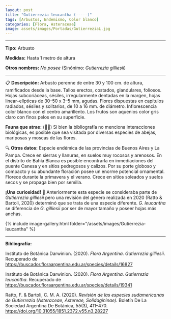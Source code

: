 ```yaml
---
layout: post
title: "Gutierrezia leucantha (-----)"
tags: [Arbustos, Endemismo, Color blanco]
categories: [Flora, Asteraceae]
image: assets/images/Portadas/GutierreziaL.jpg
---
```


***

**Tipo:** Arbusto

**Medidas:** Hasta 1 metro de altura

**Otros nombres:** *No posee* (Sinónimo: *Gutierrezia gilliesii*)

***

📋 **Descripción:** Arbusto perenne de entre 30 y 100 cm. de altura, ramificados desde la base. Tallos erectos, costados, glandulares, foliosos. Hojas subcoriáceas, sésiles, irregularmente dentadas en la margen, hojas linear–elípticas de 30–50 x 3–5 mm, agudas. Flores dispuestas en capítulos radiados, sésiles y solitarios, de 10 a 16 mm. de diámetro. Inflorescencia color blanco con el centro amarillento. Los frutos son aquenios color gris claro con finos pelos en su superficie.

**Fauna que atrae:** (🦋🐝) Si bien la bibliografía no menciona interacciones biológicas, es posible que sea visitada por diversas especies de abejas, mariposas y moscas de las flores.

🔍 **Otros datos:** Especie endémica de las provincias de Buenos Aires y La Pampa. Crece en sierras y llanuras, en suelos muy rocosos y arenosos. En el distrito de Bahía Blanca es posible encontrarla en inmediaciones del puente Canesa y en sitios pedregosos y calizos. Por su porte globoso y compacto y su abundante floración posee un enorme potencial ornamental. Florece durante la primavera y el verano. Crece en sitios soleados y suelos secos y se propaga bien por semilla.

**¡Una curiosidad!** 👀 Anteriormente esta especie se consideraba parte de *Gutierrezia gilliesii* pero una revisión del género realizada en 2020 (Ratto & Bartoli, 2020) determinó que se trata de una especie diferente. *G. leucantha* se diferencia de *G. gilliesii* por ser de mayor tamaño y poseer hojas más anchas. 

 {% include image-gallery.html folder="/assets/images/Gutierrezia-leucantha" %}

***

**Bibliografía:**

Instituto de Botánica Darwinion. (2020). *Flora Argentina. Gutierrezia gilliesii*. Recuperado de https://buscador.floraargentina.edu.ar/species/details/16827

Instituto de Botánica Darwinion. (2020). *Flora Argentina. Gutierrezia leucantha*. Recuperado de https://buscador.floraargentina.edu.ar/species/details/19341

Ratto, F. & Bartoli, C. M. A. (2020). *Revisión de las especies sudamericanas de Gutierrezia (Asteraceae, Astereae, Solidagininae).* Boletín De La Sociedad Argentina De Botánica, *55*(3), 411–470. https://doi.org/10.31055/1851.2372.v55.n3.28227